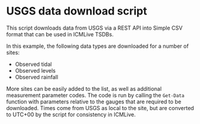 # USGS data download script
This script downloads data from USGS via a REST API into Simple CSV format that can be used in ICMLive TSDBs.

In this example, the following data types are downloaded for a number of sites:
* Observed tidal
* Observed levels
* Observed rainfall

More sites can be easily added to the list, as well as additional measurement parameter codes.
The code is run by calling the `Get-Data` function with parameters relative to the gauges that are required to be downloaded.
Times come from USGS as local to the site, but are converted to UTC+00 by the script for consistency in ICMLive.